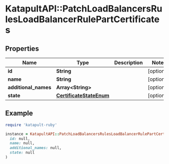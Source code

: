 # KatapultAPI::PatchLoadBalancersRulesLoadBalancerRulePartCertificates

## Properties

| Name | Type | Description | Notes |
| ---- | ---- | ----------- | ----- |
| **id** | **String** |  | [optional] |
| **name** | **String** |  | [optional] |
| **additional_names** | **Array&lt;String&gt;** |  | [optional] |
| **state** | [**CertificateStateEnum**](CertificateStateEnum.md) |  | [optional] |

## Example

```ruby
require 'katapult-ruby'

instance = KatapultAPI::PatchLoadBalancersRulesLoadBalancerRulePartCertificates.new(
  id: null,
  name: null,
  additional_names: null,
  state: null
)
```

